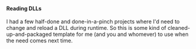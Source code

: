 #### Reading DLLs
I had a few half-done and done-in-a-pinch projects where I'd need to change and reload a DLL during runtime. So this is some kind of cleaned-up-and-packaged template for me (and you and whomever) to use when the need comes next time.
